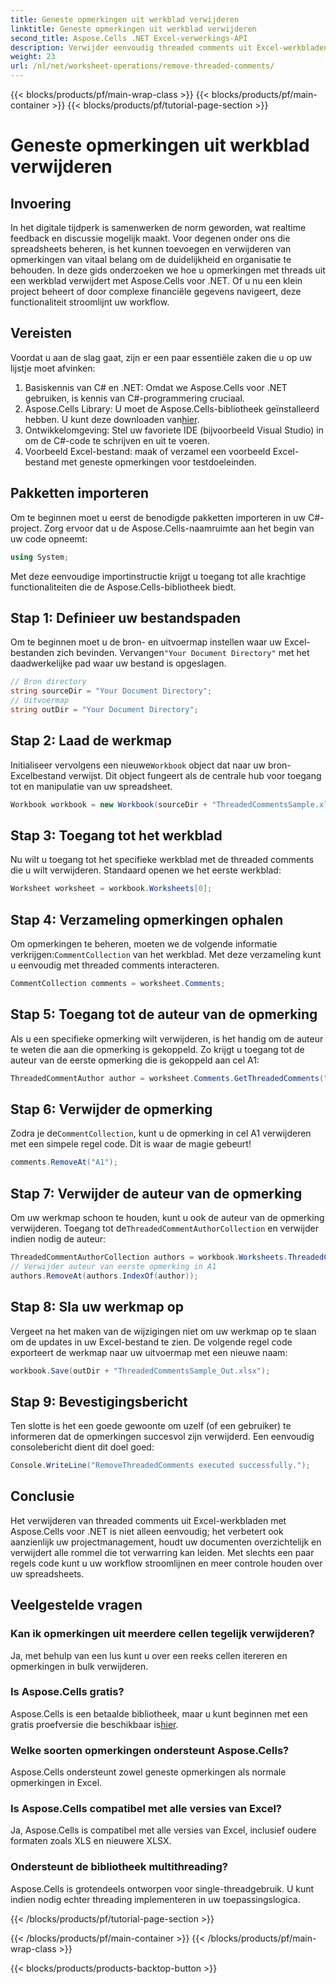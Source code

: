 ```yaml
---
title: Geneste opmerkingen uit werkblad verwijderen
linktitle: Geneste opmerkingen uit werkblad verwijderen
second_title: Aspose.Cells .NET Excel-verwerkings-API
description: Verwijder eenvoudig threaded comments uit Excel-werkbladen met Aspose.Cells voor .NET met deze stapsgewijze handleiding. Vereenvoudig uw Excel-beheer.
weight: 23
url: /nl/net/worksheet-operations/remove-threaded-comments/
---
```


{{< blocks/products/pf/main-wrap-class >}}
{{< blocks/products/pf/main-container >}}
{{< blocks/products/pf/tutorial-page-section >}}

# Geneste opmerkingen uit werkblad verwijderen

## Invoering
In het digitale tijdperk is samenwerken de norm geworden, wat realtime feedback en discussie mogelijk maakt. Voor degenen onder ons die spreadsheets beheren, is het kunnen toevoegen en verwijderen van opmerkingen van vitaal belang om de duidelijkheid en organisatie te behouden. In deze gids onderzoeken we hoe u opmerkingen met threads uit een werkblad verwijdert met Aspose.Cells voor .NET. Of u nu een klein project beheert of door complexe financiële gegevens navigeert, deze functionaliteit stroomlijnt uw workflow.
## Vereisten
Voordat u aan de slag gaat, zijn er een paar essentiële zaken die u op uw lijstje moet afvinken:
1. Basiskennis van C# en .NET: Omdat we Aspose.Cells voor .NET gebruiken, is kennis van C#-programmering cruciaal.
2.  Aspose.Cells Library: U moet de Aspose.Cells-bibliotheek geïnstalleerd hebben. U kunt deze downloaden van[hier](https://releases.aspose.com/cells/net/).
3. Ontwikkelomgeving: Stel uw favoriete IDE (bijvoorbeeld Visual Studio) in om de C#-code te schrijven en uit te voeren.
4. Voorbeeld Excel-bestand: maak of verzamel een voorbeeld Excel-bestand met geneste opmerkingen voor testdoeleinden.
## Pakketten importeren
Om te beginnen moet u eerst de benodigde pakketten importeren in uw C#-project. Zorg ervoor dat u de Aspose.Cells-naamruimte aan het begin van uw code opneemt:
```csharp
using System;
```
Met deze eenvoudige importinstructie krijgt u toegang tot alle krachtige functionaliteiten die de Aspose.Cells-bibliotheek biedt.
## Stap 1: Definieer uw bestandspaden
 Om te beginnen moet u de bron- en uitvoermap instellen waar uw Excel-bestanden zich bevinden. Vervangen`"Your Document Directory"` met het daadwerkelijke pad waar uw bestand is opgeslagen.
```csharp
// Bron directory
string sourceDir = "Your Document Directory";
// Uitvoermap
string outDir = "Your Document Directory";
```
## Stap 2: Laad de werkmap
 Initialiseer vervolgens een nieuwe`Workbook` object dat naar uw bron-Excelbestand verwijst. Dit object fungeert als de centrale hub voor toegang tot en manipulatie van uw spreadsheet.
```csharp
Workbook workbook = new Workbook(sourceDir + "ThreadedCommentsSample.xlsx");
```
## Stap 3: Toegang tot het werkblad
Nu wilt u toegang tot het specifieke werkblad met de threaded comments die u wilt verwijderen. Standaard openen we het eerste werkblad:
```csharp
Worksheet worksheet = workbook.Worksheets[0];
```
## Stap 4: Verzameling opmerkingen ophalen
 Om opmerkingen te beheren, moeten we de volgende informatie verkrijgen:`CommentCollection` van het werkblad. Met deze verzameling kunt u eenvoudig met threaded comments interacteren.
```csharp
CommentCollection comments = worksheet.Comments;
```
## Stap 5: Toegang tot de auteur van de opmerking
Als u een specifieke opmerking wilt verwijderen, is het handig om de auteur te weten die aan die opmerking is gekoppeld. Zo krijgt u toegang tot de auteur van de eerste opmerking die is gekoppeld aan cel A1:
```csharp
ThreadedCommentAuthor author = worksheet.Comments.GetThreadedComments("A1")[0].Author;
```
## Stap 6: Verwijder de opmerking
 Zodra je de`CommentCollection`, kunt u de opmerking in cel A1 verwijderen met een simpele regel code. Dit is waar de magie gebeurt!
```csharp
comments.RemoveAt("A1");
```
## Stap 7: Verwijder de auteur van de opmerking
 Om uw werkmap schoon te houden, kunt u ook de auteur van de opmerking verwijderen. Toegang tot de`ThreadedCommentAuthorCollection` en verwijder indien nodig de auteur:
```csharp
ThreadedCommentAuthorCollection authors = workbook.Worksheets.ThreadedCommentAuthors;
// Verwijder auteur van eerste opmerking in A1
authors.RemoveAt(authors.IndexOf(author));
```
## Stap 8: Sla uw werkmap op
Vergeet na het maken van de wijzigingen niet om uw werkmap op te slaan om de updates in uw Excel-bestand te zien. De volgende regel code exporteert de werkmap naar uw uitvoermap met een nieuwe naam:
```csharp
workbook.Save(outDir + "ThreadedCommentsSample_Out.xlsx");
```
## Stap 9: Bevestigingsbericht
Ten slotte is het een goede gewoonte om uzelf (of een gebruiker) te informeren dat de opmerkingen succesvol zijn verwijderd. Een eenvoudig consolebericht dient dit doel goed:
```csharp
Console.WriteLine("RemoveThreadedComments executed successfully.");
```
## Conclusie
Het verwijderen van threaded comments uit Excel-werkbladen met Aspose.Cells voor .NET is niet alleen eenvoudig; het verbetert ook aanzienlijk uw projectmanagement, houdt uw documenten overzichtelijk en verwijdert alle rommel die tot verwarring kan leiden. Met slechts een paar regels code kunt u uw workflow stroomlijnen en meer controle houden over uw spreadsheets.
## Veelgestelde vragen
### Kan ik opmerkingen uit meerdere cellen tegelijk verwijderen?
Ja, met behulp van een lus kunt u over een reeks cellen itereren en opmerkingen in bulk verwijderen.
### Is Aspose.Cells gratis?
 Aspose.Cells is een betaalde bibliotheek, maar u kunt beginnen met een gratis proefversie die beschikbaar is[hier](https://releases.aspose.com/).
### Welke soorten opmerkingen ondersteunt Aspose.Cells?
Aspose.Cells ondersteunt zowel geneste opmerkingen als normale opmerkingen in Excel.
### Is Aspose.Cells compatibel met alle versies van Excel?
Ja, Aspose.Cells is compatibel met alle versies van Excel, inclusief oudere formaten zoals XLS en nieuwere XLSX.
### Ondersteunt de bibliotheek multithreading?
Aspose.Cells is grotendeels ontworpen voor single-threadgebruik. U kunt indien nodig echter threading implementeren in uw toepassingslogica.

{{< /blocks/products/pf/tutorial-page-section >}}

{{< /blocks/products/pf/main-container >}}
{{< /blocks/products/pf/main-wrap-class >}}

{{< blocks/products/products-backtop-button >}}
